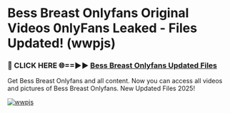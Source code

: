 # Bess Breast Onlyfans Original Videos 0nlyFans Leaked - Files Updated! (wwpjs)

<h3>🔴 CLICK HERE 🌐==►► <a href="https://tinyurl.com/ehrbuxhb" rel="nofollow">Bess Breast Onlyfans Updated Files</a></h3>

Get Bess Breast Onlyfans and all content. Now you can access all videos and pictures of Bess Breast Onlyfans. New Updated Files 2025!

[![wwpjs](https://i.imgur.com/lVYEuWS.gif)](https://tinyurl.com/ehrbuxhb)

